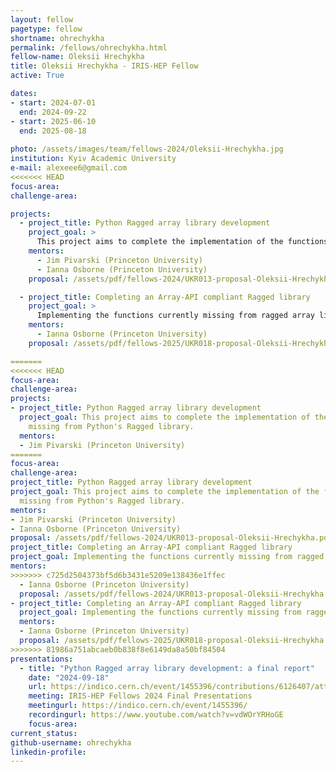 ```yaml
---
layout: fellow
pagetype: fellow
shortname: ohrechykha
permalink: /fellows/ohrechykha.html
fellow-name: Oleksii Hrechykha
title: Oleksii Hrechykha - IRIS-HEP Fellow
active: True

dates:
- start: 2024-07-01
  end: 2024-09-22
- start: 2025-06-10
  end: 2025-08-18
  
photo: /assets/images/team/fellows-2024/Oleksii-Hrechykha.jpg
institution: Kyiv Academic University
e-mail: alexeee6@gmail.com
<<<<<<< HEAD
focus-area: 
challenge-area:

projects:
  - project_title: Python Ragged array library development
    project_goal: >
      This project aims to complete the implementation of the functions currently  missing from Python's Ragged library.
    mentors:
      - Jim Pivarski (Princeton University)
      - Ianna Osborne (Princeton University)
    proposal: /assets/pdf/fellows-2024/UKR013-proposal-Oleksii-Hrechykha.pdf

  - project_title: Completing an Array-API compliant Ragged library
    project_goal: >
      Implementing the functions currently missing from ragged array library with 	complete set of tests for each function.
    mentors:
      - Ianna Osborne (Princeton University)
    proposal: /assets/pdf/fellows-2025/UKR018-proposal-Oleksii-Hrechykha.pdf

=======
<<<<<<< HEAD
focus-area:
challenge-area:
projects:
- project_title: Python Ragged array library development
  project_goal: This project aims to complete the implementation of the functions currently
    missing from Python's Ragged library.
  mentors:
  - Jim Pivarski (Princeton University)
=======
focus-area:
challenge-area:
project_title: Python Ragged array library development
project_goal: This project aims to complete the implementation of the functions currently
  missing from Python's Ragged library.
mentors:
- Jim Pivarski (Princeton University)
- Ianna Osborne (Princeton University)
proposal: /assets/pdf/fellows-2024/UKR013-proposal-Oleksii-Hrechykha.pdf
project_title: Completing an Array-API compliant Ragged library
project_goal: Implementing the functions currently missing from ragged array library with complete set of tests for each function.
mentors:
>>>>>>> c725d2504373bf5d6b3431e5209e138436e1ffec
  - Ianna Osborne (Princeton University)
  proposal: /assets/pdf/fellows-2024/UKR013-proposal-Oleksii-Hrechykha.pdf
- project_title: Completing an Array-API compliant Ragged library
  project_goal: Implementing the functions currently missing from ragged array library with complete set of tests for each function.
  mentors:
  - Ianna Osborne (Princeton University)
  proposal: /assets/pdf/fellows-2025/UKR018-proposal-Oleksii-Hrechykha.pdf
>>>>>>> 81986a751abcaeb0b838f8e6149da8a50bf84504
presentations:
  - title: "Python Ragged array library development: a final report"
    date: "2024-09-18"
    url: https://indico.cern.ch/event/1455396/contributions/6126407/attachments/2930430/5145811/Hrechykha%20ragged%20final.pdf
    meeting: IRIS-HEP Fellows 2024 Final Presentations
    meetingurl: https://indico.cern.ch/event/1455396/
    recordingurl: https://www.youtube.com/watch?v=vdWOrYRHoGE
    focus-area:
current_status:
github-username: ohrechykha
linkedin-profile:
---
```

